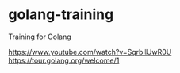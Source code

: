 # golang-training
Training for Golang


https://www.youtube.com/watch?v=SqrbIlUwR0U
https://tour.golang.org/welcome/1
